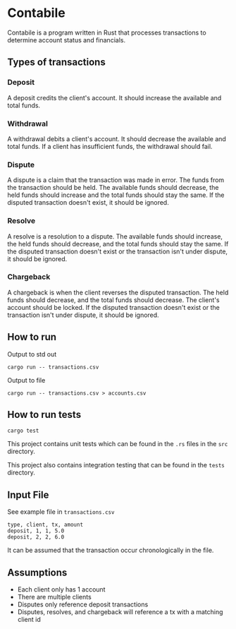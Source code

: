 # Contabile

Contabile is a program written in Rust that processes transactions to determine account status and financials.

## Types of transactions

### Deposit

A deposit credits the client's account. It should increase the available and total funds.

### Withdrawal

A withdrawal debits a client's account. It should decrease the available and total funds.
If a client has insufficient funds, the withdrawal should fail.

### Dispute

A dispute is a claim that the transaction was made in error. The funds from the transaction
should be held. The available funds should decrease, the held funds should increase and the
total funds should stay the same. If the disputed transaction doesn't exist, it should be ignored.

### Resolve

A resolve is a resolution to a dispute. The available funds should increase, the held funds should
decrease, and the total funds should stay the same. If the disputed transaction doesn't exist or
the transaction isn't under dispute, it should be ignored.

### Chargeback

A chargeback is when the client reverses the disputed transaction. The held funds should
decrease, and the total funds should decrease. The client's account should be locked.
If the disputed transaction doesn't exist or the transaction isn't under dispute, it should be ignored.

## How to run

Output to std out
```
cargo run -- transactions.csv
```

Output to file
```
cargo run -- transactions.csv > accounts.csv
```

## How to run tests

```
cargo test
```

This project contains unit tests which can be found in the `.rs` files in the `src` directory.

This project also contains integration testing that can be found in the `tests` directory.


## Input File

See example file in `transactions.csv`

```
type, client, tx, amount
deposit, 1, 1, 5.0
deposit, 2, 2, 6.0
```

It can be assumed that the transaction occur chronologically in the file.

## Assumptions

* Each client only has 1 account
* There are multiple clients
* Disputes only reference deposit transactions
* Disputes, resolves, and chargeback will reference a tx with a matching client id
